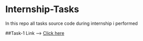 # Internship-Tasks
In this repo all tasks source code during internship i performed

##Task-1 Link --> [Click here]()
